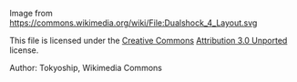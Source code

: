 Image from https://commons.wikimedia.org/wiki/File:Dualshock_4_Layout.svg

This file is licensed under the
[Creative Commons](https://en.wikipedia.org/wiki/en:Creative_Commons)
[Attribution 3.0 Unported](https://creativecommons.org/licenses/by/3.0/deed.en)
license.

Author: Tokyoship, Wikimedia Commons
